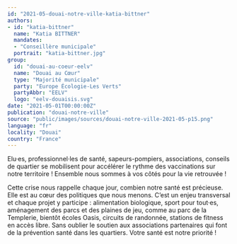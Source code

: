 ```yaml
---
id: "2021-05-douai-notre-ville-katia-bittner"
authors:
- id: "katia-bittner"
  name: "Katia BITTNER"
  mandates: 
  - "Conseillère municipale"
  portrait: "katia-bittner.jpg"
group:
  id: "douai-au-coeur-eelv"
  name: "Douai au Cœur"
  type: "Majorité municipale"
  party: "Europe Écologie-Les Verts"
  partyAbbr: "EELV"
  logo: "eelv-douaisis.svg"
date: "2021-05-01T00:00:00Z"
publication: "douai-notre-ville"
source: "public/images/sources/douai-notre-ville-2021-05-p15.png"
language: "fr"
locality: "Douai"
country: "France"
---
```


Elu·es, professionnel·les de santé, sapeurs-pompiers, associations,  conseils de  quartier se mobilisent pour accélérer le rythme des vaccinations sur notre territoire ! Ensemble nous sommes à vos côtés pour la vie retrouvée !

Cette crise nous rappelle chaque jour, combien notre santé est précieuse. Elle est au cœur des politiques que nous menons. C’est un enjeu transversal et chaque projet y participe : alimentation biologique, sport pour tout·es, aménagement des parcs et des plaines de jeu, comme au parc de la  Templerie,  bientôt écoles Oasis, circuits de randonnée, stations de fitness en accès libre. Sans oublier le soutien aux associations partenaires qui font de la prévention santé dans les quartiers. Votre santé est notre priorité !
